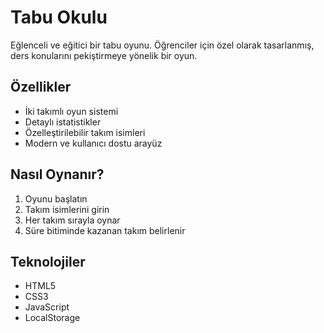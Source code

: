 # Tabu Okulu

Eğlenceli ve eğitici bir tabu oyunu. Öğrenciler için özel olarak tasarlanmış, ders konularını pekiştirmeye yönelik bir oyun.

## Özellikler

- İki takımlı oyun sistemi
- Detaylı istatistikler
- Özelleştirilebilir takım isimleri
- Modern ve kullanıcı dostu arayüz

## Nasıl Oynanır?

1. Oyunu başlatın
2. Takım isimlerini girin
3. Her takım sırayla oynar
4. Süre bitiminde kazanan takım belirlenir

## Teknolojiler

- HTML5
- CSS3
- JavaScript
- LocalStorage

